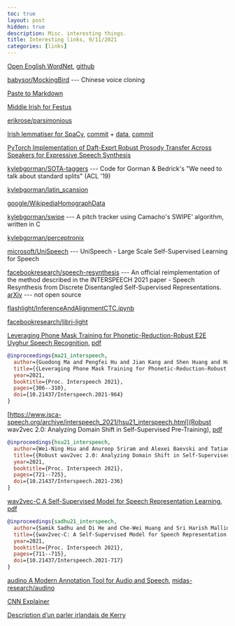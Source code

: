```yaml
---
toc: true
layout: post
hidden: true
description: Misc. interesting things.
title: Interesting links, 9/11/2021
categories: [links]
---
```


[Open English WordNet](https://en-word.net/), [github](https://github.com/globalwordnet/english-wordnet)

[babysor/MockingBird](https://github.com/babysor/MockingBird) --- Chinese voice cloning

[Paste to Markdown](https://euangoddard.github.io/clipboard2markdown/)

[Middle Irish for Festus](https://gist.github.com/jimregan/3700a3f23c052a8bdd16aa06c39b4ac4)

[erikrose/parsimonious](https://github.com/erikrose/parsimonious)

[Irish lemmatiser for SpaCy](https://github.com/explosion/spaCy/pull/9102),
[commit](https://github.com/explosion/spaCy/commit/8fe525beb5b9d0948e52de0f0aeb87df01287e65) +
[data](https://github.com/explosion/spacy-lookups-data/pull/29),
[commit](https://github.com/explosion/spacy-lookups-data/commit/eddebae271a7d4a6543c02ff632f4c13d46ab156)

[PyTorch Implementation of Daft-Exprt Robust Prosody Transfer Across Speakers for Expressive Speech Synthesis](https://reposhub.com/python/deep-learning/keonlee9420-Daft-Exprt.html)

[kylebgorman/SOTA-taggers](https://github.com/kylebgorman/SOTA-taggers) --- Code for Gorman & Bedrick's "We need to talk about standard splits" (ACL '19)

[kylebgorman/latin_scansion](https://github.com/kylebgorman/latin_scansion)

[google/WikipediaHomographData](https://github.com/google/WikipediaHomographData)

[kylebgorman/swipe](https://github.com/kylebgorman/swipe) --- A pitch tracker using Camacho's SWIPE' algorithm, written in C

[kylebgorman/perceptronix](https://github.com/kylebgorman/perceptronix)

[microsoft/UniSpeech](https://github.com/microsoft/UniSpeech) --- UniSpeech - Large Scale Self-Supervised Learning for Speech

[facebookresearch/speech-resynthesis](https://github.com/facebookresearch/speech-resynthesis) --- An official reimplementation of the method described in the INTERSPEECH 2021 paper - Speech Resynthesis from Discrete Disentangled Self-Supervised Representations.
[arXiv](https://arxiv.org/abs/2104.00355) --- not open source

[flashlight/InferenceAndAlignmentCTC.ipynb](https://github.com/flashlight/flashlight/blob/main/flashlight/app/asr/tutorial/notebooks/InferenceAndAlignmentCTC.ipynb)

[facebookresearch/libri-light](https://github.com/facebookresearch/libri-light)

[Leveraging Phone Mask Training for Phonetic-Reduction-Robust E2E Uyghur Speech Recognition](https://www.isca-speech.org/archive/interspeech_2021/ma21_interspeech.html),
[pdf](https://www.isca-speech.org/archive/pdfs/interspeech_2021/ma21_interspeech.pdf)

```bibtex
@inproceedings{ma21_interspeech,
  author={Guodong Ma and Pengfei Hu and Jian Kang and Shen Huang and Hao Huang},
  title={{Leveraging Phone Mask Training for Phonetic-Reduction-Robust E2E Uyghur Speech Recognition}},
  year=2021,
  booktitle={Proc. Interspeech 2021},
  pages={306--310},
  doi={10.21437/Interspeech.2021-964}
}
```

[https://www.isca-speech.org/archive/interspeech_2021/hsu21_interspeech.html](Robust wav2vec 2.0: Analyzing Domain Shift in Self-Supervised Pre-Training),
[pdf](https://www.isca-speech.org/archive/pdfs/interspeech_2021/hsu21_interspeech.pdf)
```bibtex
@inproceedings{hsu21_interspeech,
  author={Wei-Ning Hsu and Anuroop Sriram and Alexei Baevski and Tatiana Likhomanenko and Qiantong Xu and Vineel Pratap and Jacob Kahn and Ann Lee and Ronan Collobert and Gabriel Synnaeve and Michael Auli},
  title={{Robust wav2vec 2.0: Analyzing Domain Shift in Self-Supervised Pre-Training}},
  year=2021,
  booktitle={Proc. Interspeech 2021},
  pages={721--725},
  doi={10.21437/Interspeech.2021-236}
}
```

[wav2vec-C A Self-Supervised Model for Speech Representation Learning](https://www.isca-speech.org/archive/interspeech_2021/sadhu21_interspeech.html),
[pdf](https://www.isca-speech.org/archive/pdfs/interspeech_2021/sadhu21_interspeech.pdf)

```bibtex
@inproceedings{sadhu21_interspeech,
  author={Samik Sadhu and Di He and Che-Wei Huang and Sri Harish Mallidi and Minhua Wu and Ariya Rastrow and Andreas Stolcke and Jasha Droppo and Roland Maas},
  title={{wav2vec-C: A Self-Supervised Model for Speech Representation Learning}},
  year=2021,
  booktitle={Proc. Interspeech 2021},
  pages={711--715},
  doi={10.21437/Interspeech.2021-717}
}
```

[audino A Modern Annotation Tool for Audio and Speech](https://arxiv.org/abs/2006.05236),
[midas-research/audino](https://github.com/midas-research/audino)

[CNN Explainer](https://poloclub.github.io/cnn-explainer/)

[Description d’un parler irlandais de Kerry](https://fr.wikisource.org/wiki/Description_d%E2%80%99un_parler_irlandais_de_Kerry)

